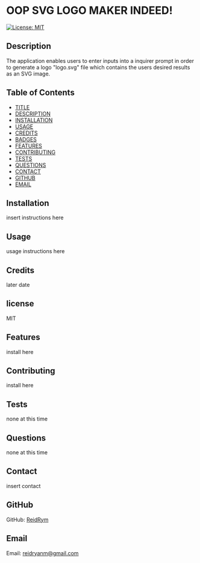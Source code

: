 # OOP SVG LOGO MAKER INDEED!
[![License: MIT](https://img.shields.io/badge/License-MIT-yellow.svg)](https://opensource.org/licenses/MIT)


## Description
The application enables users to enter inputs into a inquirer prompt in order to generate a logo "logo.svg" file which contains the users desired results as an SVG image.




## Table of Contents

* [TITLE](#title)
* [DESCRIPTION](#description)
* [INSTALLATION](#installation)
* [USAGE](#usage)
* [CREDITS](#credits)
* [BADGES](#badges)
* [FEATURES](#features)
* [CONTRIBUTING](#contributing)
* [TESTS](#tests)
* [QUESTIONS](#questions)
* [CONTACT](#contact)
* [GITHUB](#github)
* [EMAIL](#email)





## Installation
insert instructions here 


## Usage
usage instructions here

## Credits
later date

## license
MIT



## Features  
install here

## Contributing
install here


## Tests  
none at this time


## Questions
none at this time


## Contact
insert contact


## GitHub
GitHub: [ReidRym](https://github.com/ReidRym)


## Email
Email: reidryanm@gmail.com
